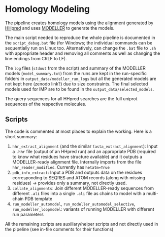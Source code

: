 # Homology Modeling

The pipeline creates homology models using the alignment generated by [HHpred](https://toolkit.tuebingen.mpg.de/tools/hhpred) and uses [MODELLER](https://salilab.org/modeller/) to generate the models.

The main script needed to reproduce the whole pipeline is documented in the `script_debug.bat` file (for Windows; the individual commands can be sequentially run on Linux too. Alternatively, can change the `.bat` file to `.sh` with appropriate header and removing all comments as well as changing the line endings from CRLF to LF).

The `log` files (`stdout` from the script) and summary of the MODELLER models (`model_summary.txt`) from the runs are kept in the run-specific folders in `output_data/modeller_run_logs` but all the generated models are not kept here (zenodo link?) due to size constraints. The final selected models used for IMP are to be found in the `output_data/selected_models`.

The query sequences for all HHpred searches are the full uniprot sequences of the respective molecules.

## Scripts

The code is commented at most places to explain the working. Here is a short summary:

1. `hhr_extract_alignment` (and the similar `fasta_extract_alignment`): Input a `.hhr` file (output of an HHpred run) and an appropriate PDB (required to know what residues have structure available) and it outputs a MODELLER-ready alignment file. Internally imports from the file `hhr_reader_modified`.  Currently has `hetatm=True`
2. `pdb_info_extract`: Input a PDB and outputs data on the residues corresponding to SEQRES and ATOM records (along with missing residues) -> provides only a summary, not directly used.
3. `collate_alignments`: Join different MODELLER-ready sequences from different `.ali` files into a single `.ali` file as chains to model with a multi-chain PDB template
4. `run_modeller_automodel`, `run_modeller_automodel_selective`, `run_modeller_loopmodel`: variants of running MODELLER with different run parameters

All the remaining scripts are auxiliary/helper scripts and not directly used in the pipeline (see in-file comments for their functions)
